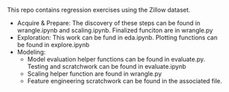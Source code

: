 This repo contains regression exercises using the Zillow dataset.

- Acquire & Prepare: The discovery of these steps can be found in wrangle.ipynb and scaling.ipynb.  Finalized funciton are in wrangle.py
- Exploration: This work can be fund in eda.ipynb.  Plotting functions can be found in explore.ipynb
- Modeling:
  - Model evaluation helper functions can be found in evaluate.py.  Testing and scratchwork can be found in evaluate.ipynb
  - Scaling helper function are found in wrangle.py
  - Feature engineering scratchwork can be found in the associated file.


